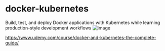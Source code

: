 # docker-kubernetes

Build, test, and deploy Docker applications with Kubernetes while learning production-style development workflows
![image](https://github.com/kkousounnis/docker-kubernetes/assets/39504405/c5a42020-a309-4ae8-9105-5d51e7278783)


https://www.udemy.com/course/docker-and-kubernetes-the-complete-guide/
